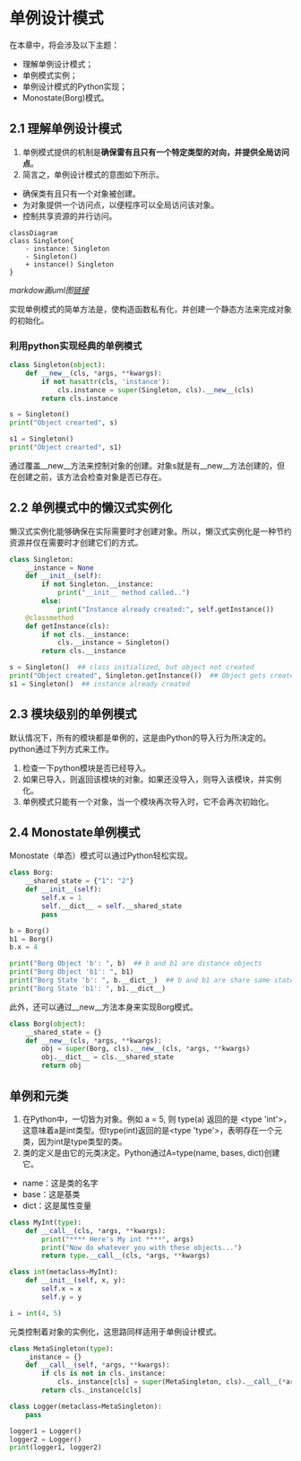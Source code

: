 # 单例设计模式
在本章中，将会涉及以下主题：
- 理解单例设计模式；
- 单例模式实例；
- 单例设计模式的Python实现；
- Monostate(Borg)模式。

## 2.1 理解单例设计模式

1. 单例模式提供的机制是**确保雷有且只有一个特定类型的对向，并提供全局访问点**。
2. 简言之，单例设计模式的意图如下所示。
  - 确保类有且只有一个对象被创建。
  - 为对象提供一个访问点，以便程序可以全局访问该对象。
  - 控制共享资源的并行访问。

```mermaid
classDiagram
class Singleton{
    - instance: Singleton
    - Singleton()
    + instance() Singleton
}
```
*markdow画uml图[链接](https://blog.csdn.net/ifadai/article/details/136046263)*

实现单例模式的简单方法是，使构造函数私有化，并创建一个静态方法来完成对象的初始化。

### 利用python实现经典的单例模式

```python
class Singleton(object):
    def __new__(cls, *args, **kwargs):
        if not hasattr(cls, 'instance'):
            cls.instance = super(Singleton, cls).__new__(cls)
        return cls.instance
```
```python
s = Singleton()
print("Object crearted", s)

s1 = Singleton()
print("Object crearted", s1)
```
通过覆盖__new__方法来控制对象的创建。对象s就是有__new__方法创建的，但在创建之前，该方法会检查对象是否已存在。

## 2.2 单例模式中的懒汉式实例化

懒汉式实例化能够确保在实际需要时才创建对象。所以，懒汉式实例化是一种节约资源并仅在需要时才创建它们的方式。
```python
class Singleton:
    __instance = None
    def __init__(self):
        if not Singleton.__instance:
            print("__init__ method called..")
        else:
            print("Instance already created:", self.getInstance())
    @classmethod
    def getInstance(cls):
        if not cls.__instance:
            cls.__instance = Singleton()
        return cls.__instance
```

```python
s = Singleton()  ## class initialized, but object not created
print("Object created", Singleton.getInstance())  ## Object gets created here
s1 = Singleton()  ## instance already created
```

## 2.3 模块级别的单例模式

默认情况下，所有的模块都是单例的，这是由Python的导入行为所决定的。
python通过下列方式来工作。
1. 检查一下python模块是否已经导入。
2. 如果已导入，则返回该模块的对象。如果还没导入，则导入该模块，并实例化。
3. 单例模式只能有一个对象，当一个模块再次导入时，它不会再次初始化。

## 2.4 Monostate单例模式

Monostate（单态）模式可以通过Python轻松实现。
```python
class Borg:
    __shared_state = {"1": "2"}
    def __init__(self):
        self.x = 1
        self.__dict__ = self.__shared_state
        pass
```
```python
b = Borg()
b1 = Borg()
b.x = 4

print("Borg Object 'b': ", b)  ## b and b1 are distance objects
print("Borg Object 'b1': ", b1)
print("Borg State 'b': ", b.__dict__)  ## b and b1 are share same state
print("Borg State 'b1': ", b1.__dict__)
```
此外，还可以通过__new__方法本身来实现Borg模式。
```python
class Borg(object):
    __shared_state = {}
    def __new__(cls, *args, **kwargs):
        obj = super(Borg, cls).__new__(cls, *args, **kwargs)
        obj.__dict__ = cls.__shared_state
        return obj
```

## 单例和元类
1. 在Python中，一切皆为对象。例如 a = 5, 则 type(a) 返回的是 <type 'int'>，这意味着a是int类型。但type(int)返回的是<type 'type'>，表明存在一个元类，因为int是type类型的类。
2. 类的定义是由它的元类决定。Python通过A=type(name, bases, dict)创建它。
 - name：这是类的名字
 - base：这是基类
 - dict：这是属性变量
```python
class MyInt(type):
    def __call__(cls, *args, **kwargs):
        print("**** Here's My int ****", args)
        print("Now do whatever you with these objects...")
        return type.__call__(cls, *args, **kwargs)
```
```python
class int(metaclass=MyInt):
    def __init__(self, x, y):
        self.x = x
        self.y = y
```
```python
i = int(4, 5)
```
元类控制着对象的实例化，这思路同样适用于单例设计模式。
```python
class MetaSingleton(type):
    _instance = {}
    def __call__(self, *args, **kwargs):
        if cls is not in cls._instance:
            cls._instance[cls] = super(MetaSingleton, cls).__call__(*args, **kwargs)
        return cls._instance[cls]

class Logger(metaclass=MetaSingleton):
    pass
```
```python
logger1 = Logger()
logger2 = Logger()
print(logger1, logger2)
```
